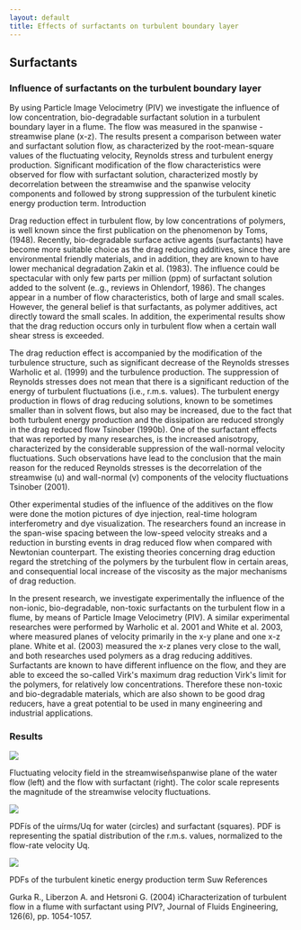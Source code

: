 ```yaml
---
layout: default
title: Effects of surfactants on turbulent boundary layer
---
```


## Surfactants

### Influence of surfactants on the turbulent boundary layer 

By using Particle Image Velocimetry (PIV) we investigate the influence of low concentration, bio-degradable surfactant solution in a turbulent boundary layer in a flume. The flow was measured in the spanwise - streamwise plane (x-z). The results present a comparison between water and surfactant solution flow, as characterized by the root-mean-square values of the fluctuating velocity, Reynolds stress and turbulent energy production. Significant modification of the flow characteristics were observed for flow with surfactant solution, characterized mostly by decorrelation between the streamwise and the spanwise velocity components and followed by strong suppression of the turbulent kinetic energy production term. Introduction 

Drag reduction effect in turbulent flow, by low concentrations of polymers, is well known since the first publication on the phenomenon by Toms, (1948). Recently, bio-degradable surface active agents (surfactants) have become more suitable choice as the drag reducing additives, since they are environmental friendly materials, and in addition, they are known to have lower mechanical degradation Zakin et al. (1983). The influence could be spectacular with only few parts per million (ppm) of surfactant solution added to the solvent (e..g., reviews in Ohlendorf, 1986). The changes appear in a number of flow characteristics, both of large and small scales. However, the general belief is that surfactants, as polymer additives, act directly toward the small scales. In addition, the experimental results show that the drag reduction occurs only in turbulent flow when a certain wall shear stress is exceeded. 

The drag reduction effect is accompanied by the modification of the turbulence structure, such as significant decrease of the Reynolds stresses Warholic et al. (1999) and the turbulence production. The suppression of Reynolds stresses does not mean that there is a significant reduction of the energy of turbulent fluctuations (i.e., r.m.s. values). The turbulent energy production in flows of drag reducing solutions, known to be sometimes smaller than in solvent flows, but also may be increased, due to the fact that both turbulent energy production and the dissipation are reduced strongly in the drag reduced flow Tsinober (1990b). One of the surfactant effects that was reported by many researches, is the increased anisotropy, characterized by the considerable suppression of the wall-normal velocity fluctuations. Such observations have lead to the conclusion that the main reason for the reduced Reynolds stresses is the decorrelation of the streamwise (u) and wall-normal (v) components of the velocity fluctuations Tsinober (2001). 

Other experimental studies of the influence of the additives on the flow were done the motion pictures of dye injection, real-time hologram interferometry and dye visualization. The researchers found an increase in the span-wise spacing between the low-speed velocity streaks and a reduction in bursting events in drag reduced flow when compared with Newtonian counterpart. The existing theories concerning drag eduction regard the stretching of the polymers by the turbulent flow in certain areas, and consequential local increase of the viscosity as the major mechanisms of drag reduction. 

In the present research, we investigate experimentally the influence of the non-ionic, bio-degradable, non-toxic surfactants on the turbulent flow in a flume, by means of Particle Image Velocimetry (PIV). A similar experimental researches were performed by Warholic et al. 2001 and White et al. 2003, where measured planes of velocity primarily in the x-y plane and one x-z plane. White et al. (2003) measured the x-z planes very close to the wall, and both researches used polymers as a drag reducing additives. Surfactants are known to have different influence on the flow, and they are able to exceed the so-called Virk's maximum drag reduction Virk's limit for the polymers, for relatively low concentrations. Therefore these non-toxic and bio-degradable materials, which are also shown to be good drag reducers, have a great potential to be used in many engineering and industrial applications. 



### Results



![](http://alexl.files.wordpress.com/2006/01/velocityfields.jpg)

Fluctuating velocity field in the streamwiseñspanwise plane of the water flow (left) and the flow with surfactant (right). The color scale represents the magnitude of the streamwise velocity fluctuations. 



![](http://alexl.files.wordpress.com/2006/01/urmsPDF.jpg)

PDFís of the uírms/Uq for water (circles) and surfactant (squares). PDF is representing the spatial distribution of the r.m.s. values, normalized to the flow-rate velocity Uq. 



![](http://alexl.files.wordpress.com/2006/01/productionPDF.jpg)

PDFs of the turbulent kinetic energy production term Suw References 

Gurka R., Liberzon A. and Hetsroni G. (2004) ìCharacterization of turbulent flow in a flume with surfactant using PIV?, Journal of Fluids Engineering, 126(6), pp. 1054-1057.
